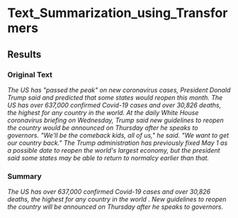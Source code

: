 # Text_Summarization_using_Transformers
## **Results**



### Original Text
*The US has "passed the peak" on new coronavirus cases, President Donald Trump said and predicted that some states would reopen this month.
The US has over 637,000 confirmed Covid-19 cases and over 30,826 deaths, the highest for any country in the world.
At the daily White House coronavirus briefing on Wednesday, Trump said new guidelines to reopen the country would be announced on Thursday after he speaks to governors.
"We'll be the comeback kids, all of us," he said. "We want to get our country back."
The Trump administration has previously fixed May 1 as a possible date to reopen the world's largest economy, but the president said some states may be able to return to normalcy earlier than that.*

### Summary
*The US has over 637,000 confirmed Covid-19 cases and over 30,826 deaths, the highest for any country in the world . New guidelines to reopen the country will be announced on Thursday after he speaks to governors.*
